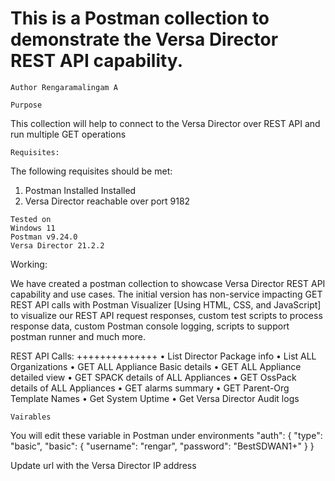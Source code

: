 # This is a Postman collection to demonstrate the Versa Director REST API capability.

```
Author Rengaramalingam A
```

```
Purpose
```

This collection will help to connect to the Versa Director over REST API and run multiple GET operations

```
Requisites:
```

The following requisites should be met:

1. Postman Installed Installed
2. Versa Director reachable over port 9182

```
Tested on
Windows 11
Postman v9.24.0
Versa Director 21.2.2
```

Working:

We have created a postman collection to showcase Versa Director REST API capability and use cases. The initial version has non-service impacting GET REST API calls with Postman Visualizer [Using HTML, CSS, and JavaScript] to visualize our REST API request responses, custom test scripts to process response data, custom Postman console logging, scripts to support postman runner and much more. 

REST API Calls:
++++++++++++++
•	List Director Package info
•	List ALL Organizations
•	GET ALL Appliance Basic details
•	GET ALL Appliance detailed view
•	GET SPACK details of ALL Appliances
•	GET OssPack details of ALL Appliances
•	GET alarms summary
•	GET Parent-Org Template Names
•	Get System Uptime
•	Get Versa Director Audit logs


```
Vairables
```

You will edit these variable in Postman under environments
	"auth": {
		"type": "basic",
		"basic": {
			"username": "rengar",
			"password": "BestSDWAN1+"
		}
	}
	
Update url with the Versa Director IP address	
